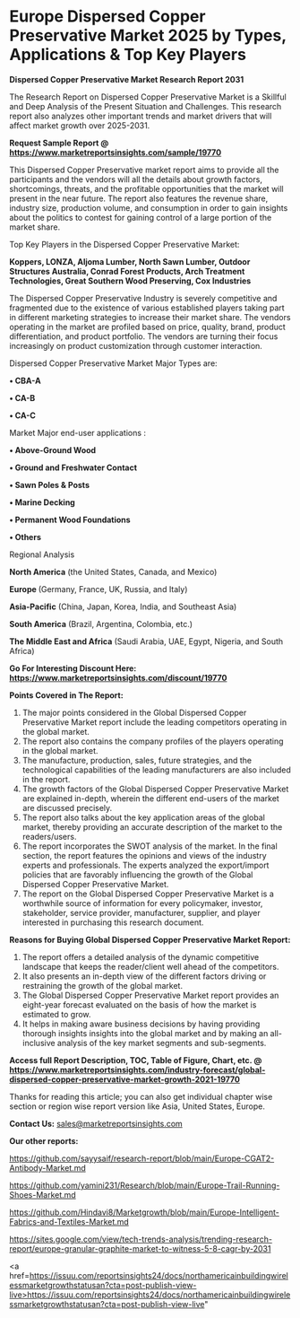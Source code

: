 # Europe Dispersed Copper Preservative Market 2025 by Types, Applications & Top Key Players

<strong>Dispersed Copper Preservative Market Research Report 2031</strong>

The Research Report on Dispersed Copper Preservative Market is a Skillful and Deep Analysis of the Present Situation and Challenges. This research report also analyzes other important trends and market drivers that will affect market growth over 2025-2031.

<strong>Request Sample Report @ <a href=https://www.marketreportsinsights.com/sample/19770>https://www.marketreportsinsights.com/sample/19770</a></strong>

This Dispersed Copper Preservative market report aims to provide all the participants and the vendors will all the details about growth factors, shortcomings, threats, and the profitable opportunities that the market will present in the near future. The report also features the revenue share, industry size, production volume, and consumption in order to gain insights about the politics to contest for gaining control of a large portion of the market share.

Top Key Players in the Dispersed Copper Preservative Market:

<strong>Koppers, LONZA, Aljoma Lumber, North Sawn Lumber, Outdoor Structures Australia, Conrad Forest Products, Arch Treatment Technologies, Great Southern Wood Preserving, Cox Industries</strong>

The Dispersed Copper Preservative Industry is severely competitive and fragmented due to the existence of various established players taking part in different marketing strategies to increase their market share. The vendors operating in the market are profiled based on price, quality, brand, product differentiation, and product portfolio. The vendors are turning their focus increasingly on product customization through customer interaction.

Dispersed Copper Preservative Market Major Types are:

<strong>• CBA-A

• CA-B

• CA-C</strong>

Market Major end-user applications :

<strong>• Above-Ground Wood

• Ground and Freshwater Contact

• Sawn Poles & Posts

• Marine Decking

• Permanent Wood Foundations

• Others</strong>

Regional Analysis

</u><strong><b>North America</b></strong> (the United States, Canada, and Mexico)

<strong><b>Europe </b></strong>(Germany, France, UK, Russia, and Italy)

<strong><b>Asia-Pacific</b></strong> (China, Japan, Korea, India, and Southeast Asia)

<strong><b>South America</b></strong> (Brazil, Argentina, Colombia, etc.)

<strong><b>The Middle East and Africa</b></strong> (Saudi Arabia, UAE, Egypt, Nigeria, and South Africa)

<strong>Go For Interesting Discount Here: <a href=https://www.marketreportsinsights.com/discount/19770>https://www.marketreportsinsights.com/discount/19770</a></strong>

<strong>Points Covered in The Report:</strong>
<ol>
  <li>The major points considered in the Global Dispersed Copper Preservative Market report include the leading competitors operating in the global market.</li>
  <li>The report also contains the company profiles of the players operating in the global market.</li>
  <li>The manufacture, production, sales, future strategies, and the technological capabilities of the leading manufacturers are also included in the report.</li>
  <li>The growth factors of the Global Dispersed Copper Preservative Market are explained in-depth, wherein the different end-users of the market are discussed precisely.</li>
  <li>The report also talks about the key application areas of the global market, thereby providing an accurate description of the market to the readers/users.</li>
  <li>The report incorporates the SWOT analysis of the market. In the final section, the report features the opinions and views of the industry experts and professionals. The experts analyzed the export/import policies that are favorably influencing the growth of the Global Dispersed Copper Preservative Market.</li>
  <li>The report on the Global Dispersed Copper Preservative Market is a worthwhile source of information for every policymaker, investor, stakeholder, service provider, manufacturer, supplier, and player interested in purchasing this research document.</li>
</ol>
<strong>Reasons for Buying Global Dispersed Copper Preservative Market Report:</strong>

<ol>
  <li>The report offers a detailed analysis of the dynamic competitive landscape that keeps the reader/client well ahead of the competitors.</li>
  <li>It also presents an in-depth view of the different factors driving or restraining the growth of the global market.</li>
  <li>The Global Dispersed Copper Preservative Market report provides an eight-year forecast evaluated on the basis of how the market is estimated to grow.</li>
  <li>It helps in making aware business decisions by having providing thorough insights insights into the global market and by making an all-inclusive analysis of the key market segments and sub-segments.</li>
</ol>
<strong>Access full Report Description, TOC, Table of Figure, Chart, etc. @ <a href=https://www.marketreportsinsights.com/industry-forecast/global-dispersed-copper-preservative-market-growth-2021-19770>https://www.marketreportsinsights.com/industry-forecast/global-dispersed-copper-preservative-market-growth-2021-19770</a></strong>


Thanks for reading this article; you can also get individual chapter wise section or region wise report version like Asia, United States, Europe.

<strong>Contact Us:</strong>
sales@marketreportsinsights.com

<strong>Our other reports:</strong>

<a href=https://github.com/sayysaif/research-report/blob/main/Europe-CGAT2-Antibody-Market.md>https://github.com/sayysaif/research-report/blob/main/Europe-CGAT2-Antibody-Market.md</a>

<a href=https://github.com/yamini231/Research/blob/main/Europe-Trail-Running-Shoes-Market.md>https://github.com/yamini231/Research/blob/main/Europe-Trail-Running-Shoes-Market.md</a>

<a href=https://github.com/Hindavi8/Marketgrowth/blob/main/Europe-Intelligent-Fabrics-and-Textiles-Market.md>https://github.com/Hindavi8/Marketgrowth/blob/main/Europe-Intelligent-Fabrics-and-Textiles-Market.md</a>

<a href=https://sites.google.com/view/tech-trends-analysis/trending-research-report/europe-granular-graphite-market-to-witness-5-8-cagr-by-2031>https://sites.google.com/view/tech-trends-analysis/trending-research-report/europe-granular-graphite-market-to-witness-5-8-cagr-by-2031</a>

<a href=https://issuu.com/reportsinsights24/docs/northamericainbuildingwirelessmarketgrowthstatusan?cta=post-publish-view-live>https://issuu.com/reportsinsights24/docs/northamericainbuildingwirelessmarketgrowthstatusan?cta=post-publish-view-live</a>"
